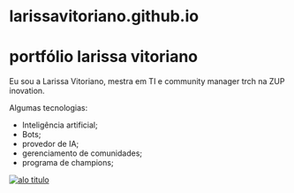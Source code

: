 # larissavitoriano.github.io
# portfólio larissa vitoriano

Eu sou a Larissa Vitoriano, mestra em TI e community manager trch na ZUP inovation.

Algumas tecnologias:
- Inteligência artificial;
- Bots;
- provedor de IA;
- gerenciamento de comunidades;
- programa de champions;

[![alo titulo](https://giphy.com/explore/happy-birthday-funny)](https://giphy.com/explore/happy-birthday-funny)
